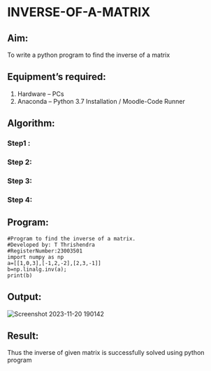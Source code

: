 # INVERSE-OF-A-MATRIX
## Aim:
To write a python program to find the inverse of a matrix
## Equipment’s required:
1. 	Hardware – PCs
2. 	Anaconda – Python 3.7 Installation / Moodle-Code Runner
## Algorithm:
### Step1 : 
### Step 2: 
### Step 3: 
### Step 4: 

## Program:
```
#Program to find the inverse of a matrix.
#Developed by: T Thrishendra
#RegisterNumber:23003501
import numpy as np
a=[[1,0,3],[-1,2,-2],[2,3,-1]]
b=np.linalg.inv(a);
print(b)
```
## Output:
![Screenshot 2023-11-20 190142](https://github.com/Thrishendra/INVERSE-OF-A-MATRIX/assets/145742464/685cac1f-94d1-47d7-b66c-f448617a9c22)
## Result:
Thus the inverse of given matrix is successfully solved using python program

